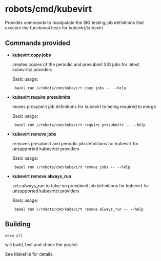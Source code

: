 robots/cmd/kubevirt
===================

Provides commands to manipulate the SIG testing job definitions that execute the functional tests for kubevirt/kubevirt.

Commands provided
-----------------

 * **kubevirt copy jobs**

    creates copies of the periodic and presubmit SIG jobs for latest kubevirtci providers

    Basic usage: 

        bazel run //robots/cmd/kubevirt copy jobs -- --help

 * **kubevirt require presubmits**
    
    moves presubmit job definitions for kubevirt to being required to merge
    
    Basic usage:
    
        bazel run //robots/cmd/kubevirt require presubmits -- --help

 * **kubevirt remove jobs**
    
    removes presubmit and periodic job definitions for kubevirt for unsupported kubevirtci providers
    
    Basic usage:
    
        bazel run //robots/cmd/kubevirt remove jobs -- --help

 * **kubevirt remove always_run**

    sets always_run to false on presubmit job definitions for kubevirt for unsupported kubevirtci providers

    Basic usage:

        bazel run //robots/cmd/kubevirt remove always_run -- --help

Building
--------

    make all

will build, test and check the project

See Makefile for details.
